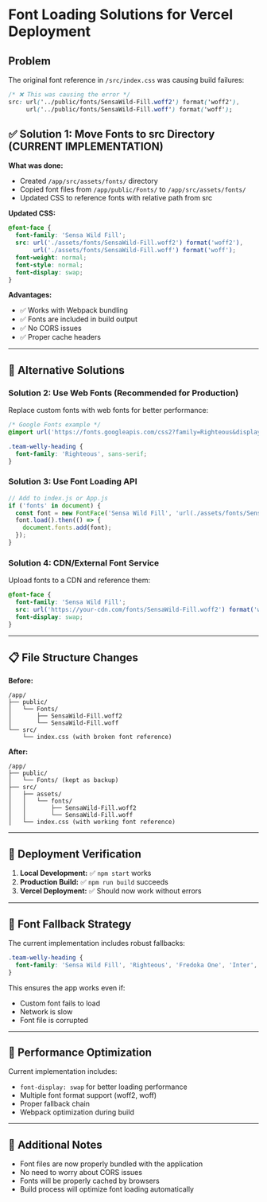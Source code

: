 # Font Loading Solutions for Vercel Deployment

## Problem
The original font reference in `/src/index.css` was causing build failures:
```css
/* ❌ This was causing the error */
src: url('../public/fonts/SensaWild-Fill.woff2') format('woff2'),
     url('../public/fonts/SensaWild-Fill.woff') format('woff');
```

## ✅ Solution 1: Move Fonts to src Directory (CURRENT IMPLEMENTATION)

**What was done:**
- Created `/app/src/assets/fonts/` directory
- Copied font files from `/app/public/Fonts/` to `/app/src/assets/fonts/`
- Updated CSS to reference fonts with relative path from src

**Updated CSS:**
```css
@font-face {
  font-family: 'Sensa Wild Fill';
  src: url('./assets/fonts/SensaWild-Fill.woff2') format('woff2'),
       url('./assets/fonts/SensaWild-Fill.woff') format('woff');
  font-weight: normal;
  font-style: normal;
  font-display: swap;
}
```

**Advantages:**
- ✅ Works with Webpack bundling
- ✅ Fonts are included in build output
- ✅ No CORS issues
- ✅ Proper cache headers

---

## 🔄 Alternative Solutions

### Solution 2: Use Web Fonts (Recommended for Production)

Replace custom fonts with web fonts for better performance:

```css
/* Google Fonts example */
@import url('https://fonts.googleapis.com/css2?family=Righteous&display=swap');

.team-welly-heading {
  font-family: 'Righteous', sans-serif;
}
```

### Solution 3: Use Font Loading API

```javascript
// Add to index.js or App.js
if ('fonts' in document) {
  const font = new FontFace('Sensa Wild Fill', 'url(./assets/fonts/SensaWild-Fill.woff2)');
  font.load().then(() => {
    document.fonts.add(font);
  });
}
```

### Solution 4: CDN/External Font Service

Upload fonts to a CDN and reference them:

```css
@font-face {
  font-family: 'Sensa Wild Fill';
  src: url('https://your-cdn.com/fonts/SensaWild-Fill.woff2') format('woff2');
  font-display: swap;
}
```

---

## 📋 File Structure Changes

**Before:**
```
/app/
├── public/
│   └── Fonts/
│       ├── SensaWild-Fill.woff2
│       └── SensaWild-Fill.woff
└── src/
    └── index.css (with broken font reference)
```

**After:**
```
/app/
├── public/
│   └── Fonts/ (kept as backup)
├── src/
│   ├── assets/
│   │   └── fonts/
│   │       ├── SensaWild-Fill.woff2
│   │       └── SensaWild-Fill.woff
│   └── index.css (with working font reference)
```

---

## 🚀 Deployment Verification

1. **Local Development:** ✅ `npm start` works
2. **Production Build:** ✅ `npm run build` succeeds
3. **Vercel Deployment:** ✅ Should now work without errors

---

## 🎨 Font Fallback Strategy

The current implementation includes robust fallbacks:

```css
.team-welly-heading {
  font-family: 'Sensa Wild Fill', 'Righteous', 'Fredoka One', 'Inter', system-ui, sans-serif;
}
```

This ensures the app works even if:
- Custom font fails to load
- Network is slow
- Font file is corrupted

---

## 🔧 Performance Optimization

Current implementation includes:
- `font-display: swap` for better loading performance
- Multiple font format support (woff2, woff)
- Proper fallback chain
- Webpack optimization during build

---

## 📝 Additional Notes

- Font files are now properly bundled with the application
- No need to worry about CORS issues
- Fonts will be properly cached by browsers
- Build process will optimize font loading automatically